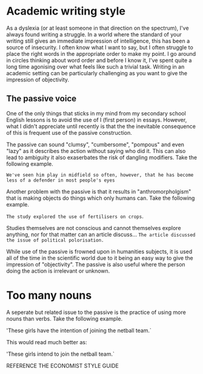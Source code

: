 # Academic writing style

As a dyslexia (or at least someone in that direction on the spectrum), I've always found writing a struggle. In a world where the standard of your writing still gives an immediate impression of intelligence, this has been a source of insecurity. I often know what I want to say, but I often struggle to place the right words in the appropriate order to make my point. I go around in circles thinking about word order and before I know it, I've spent quite a long time agonising over what feels like such a trivial task. Writing in an academic setting can be particularly challenging as you want to give the impression of objectivity.

## The passive voice

One of the only things that sticks in my mind from my secondary school English lessons is to avoid the use of I (first person) in essays. However, what I didn't appreciate until recently is that the the inevitable consequence of this is frequent use of the passive construction. 

The passive can sound "clumsy", "cumbersome", "pompous" and even "lazy" as it describes the action without saying who did it. This can also lead to ambiguity it also exaserbates the risk of dangling modifiers. Take the following example.

`We've seen him play in midfield so often, however, that he has become less of a defender in most people's eyes`

Another problem with the passive is that it results in "anthromorpholgism" that is making objects do things which only humans can. Take the following example. 

`The study explored the use of fertilisers on crops`. 

Studies themselves are not conscious and cannot themselves explore anything, nor for that matter can an article discuss...
`The article discussed the issue of political polorisation.`

While use of the passive is frowned upon in humanities subjects, it is used all of the time in the scientific world due to it being an easy way to give the impression of "objectivity". The passive is also useful where the person doing the action is irrelevant or unknown. 

# Too many nouns

A seperate but related issue to the passive is the practice of using more nouns than verbs. Take the following example. 

'These girls have the intention of joining the netball team.`

This would read much better as:

'These girls intend to join the netball team.`

 REFERENCE THE ECONOMIST STYLE GUIDE
